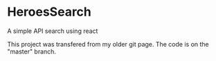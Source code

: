 # HeroesSearch
A simple API search using react

This project was transfered from my older git page. The code is on the "master" branch.
